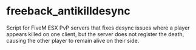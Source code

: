 # freeback_antikilldesync
Script for FiveM ESX PvP servers that fixes desync issues where a player appears killed on one client, but the server does not register the death, causing the other player to remain alive on their side.
